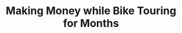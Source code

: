 ---
layout: community
category: community
title: "Making Money while Bike Touring for Months"
description: "Clearly the best way is to be a brand ambassador, travel blogger, tour book writer, tour guide, or YouTube star. the Internet is full of blogs and things like this group on Facebook, nothing is new anymore. "
isTopLevel: false
isSingleLevel: false
isArticle: false
datePublished: 2022-10-14 08:33:00 +0300
dateModified: 2022-10-14 08:33:00 +0300
published: false
---